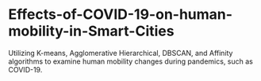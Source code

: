 # Effects-of-COVID-19-on-human-mobility-in-Smart-Cities
Utilizing K-means, Agglomerative Hierarchical, DBSCAN, and Affinity algorithms to examine human mobility changes during pandemics, such as COVID-19.
